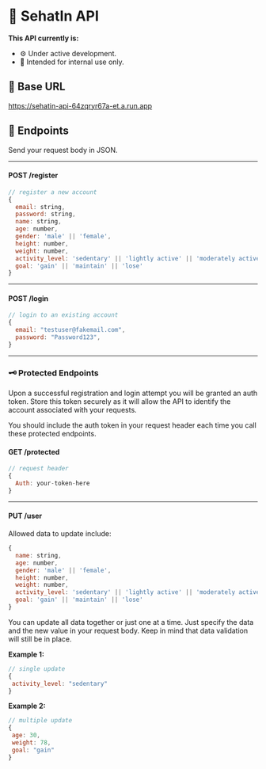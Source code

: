 # 📄 SehatIn API
**This API currently is:**
- ⚙️ Under active development.
- 🪪 Intended for internal use only.

## 🔗 Base URL
https://sehatin-api-64zqryr67a-et.a.run.app

## 🎯 Endpoints
Send your request body in JSON.

---
#### POST /register
```javascript
// register a new account
{
  email: string,
  password: string,
  name: string,
  age: number,
  gender: 'male' || 'female',
  height: number,
  weight: number,
  activity_level: 'sedentary' || 'lightly active' || 'moderately active' || 'very active' || 'extra active',
  goal: 'gain' || 'maintain' || 'lose'
}
```
---
#### POST /login
```javascript
// login to an existing account
{
  email: "testuser@fakemail.com",
  password: "Password123",
}
```
---
### 🗝️ Protected Endpoints
Upon a successful registration and login attempt you will be granted an auth token. Store this token securely as it will allow the API to identify the account associated with your requests.

You should include the auth token in your request header each time you call these protected endpoints.

#### GET /protected
```javascript
// request header
{
  Auth: your-token-here
}
```
---
#### PUT /user
Allowed data to update include:
```javascript
{
  name: string,
  age: number,
  gender: 'male' || 'female',
  height: number,
  weight: number,
  activity_level: 'sedentary' || 'lightly active' || 'moderately active' || 'very active' || 'extra active',
  goal: 'gain' || 'maintain' || 'lose'
}
```

You can update all data together or just one at a time. Just specify the data and the new value in your request body. Keep in mind that data validation will still be in place.

**Example 1:**
```javascript
// single update
{
 activity_level: "sedentary"
}
```

**Example 2:**
```javascript
// multiple update
{
 age: 30,
 weight: 78,
 goal: "gain"
}
```